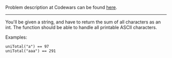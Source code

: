 Problem description at Codewars can be found
[here](https://www.codewars.com/kata/572b6b2772a38bc1e700007a/train/python).

-------------

You'll be given a string, and have to return the sum of all characters as an int. The function
should be able to handle all printable ASCII characters.
<br>

Examples:
```
uniTotal("a") == 97
uniTotal("aaa") == 291
```

